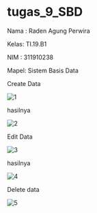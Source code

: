 # tugas_9_SBD

Nama : Raden Agung Perwira

Kelas: TI.19.B1

NIM  : 311910238

Mapel: Sistem Basis Data


Create Data

![1](https://user-images.githubusercontent.com/82001840/125193561-2e421380-e277-11eb-9dc4-0a0a6c958b24.PNG)

hasilnya

![2](https://user-images.githubusercontent.com/82001840/125193569-39953f00-e277-11eb-97e9-701d614bfa76.PNG)

Edit Data

![3](https://user-images.githubusercontent.com/82001840/125193575-431ea700-e277-11eb-92f5-39a34ec90d24.PNG)

hasilnya

![4](https://user-images.githubusercontent.com/82001840/125193583-4fa2ff80-e277-11eb-9af5-28cb64fb0c11.PNG)

Delete data

![5](https://user-images.githubusercontent.com/82001840/125193593-5c275800-e277-11eb-92bc-82a997fe2b5e.PNG)
